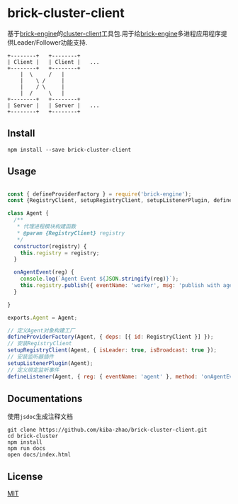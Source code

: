 # brick-cluster-client #
基于[brick-engine](https://github.com/kiba-zhao/brick-engine)的[cluster-client](https://github.com/node-modules/cluster-client#readme)工具包.用于给[brick-engine](https://github.com/kiba-zhao/brick-engine)多进程应用程序提供Leader/Follower功能支持.

```
+--------+   +--------+
| Client |   | Client |   ...
+--------+   +--------+
    |  \     /   |
    |    \ /     |
    |    / \     |
    |  /     \   |
+--------+   +--------+
| Server |   | Server |   ...
+--------+   +--------+

```

## Install ##

``` shell
npm install --save brick-cluster-client
```

## Usage ##

``` javascript

const { defineProviderFactory } = require('brick-engine');
const {RegistryClient, setupRegistryClient, setupListenerPlugin, defineListener } = require('brick-cluster-client');

class Agent {
  /**
   * 代理进程模块构建函数
   * @param {RegistryClient} registry
   */
  constructor(registry) {
    this.registry = registry;
  }

  onAgentEvent(reg) {
    console.log(`Agent Event ${JSON.stringify(reg)}`);
    this.registry.publish({ eventName: 'worker', msg: 'publish with agent' });
  }

}

exports.Agent = Agent;

// 定义Agent对象构建工厂
defineProviderFactory(Agent, { deps: [{ id: RegistryClient }] });
// 安装RegistryClient
setupRegistryClient(Agent, { isLeader: true, isBroadcast: true });
// 安装监听器插件
setupListenerPlugin(Agent);
// 定义绑定监听事件
defineListener(Agent, { reg: { eventName: 'agent' }, method: 'onAgentEvent' });

```

## Documentations ##
使用`jsdoc`生成注释文档

``` shell
git clone https://github.com/kiba-zhao/brick-cluster-client.git
cd brick-cluster
npm install
npm run docs
open docs/index.html
```

## License ##
[MIT](LICENSE)
